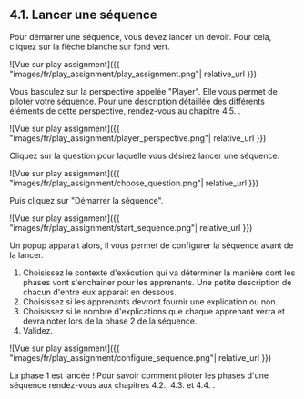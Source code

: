 ## 4.1. Lancer une séquence

Pour démarrer une séquence, vous devez lancer un devoir. Pour cela, cliquez sur la flèche blanche sur fond vert.

![Vue sur play assignment]({{ "images/fr/play_assignment/play_assignment.png"| relative_url }})

Vous basculez sur la perspective appelée "Player". Elle vous permet de piloter votre séquence. Pour une description détaillée des différents éléments de cette perspective, rendez-vous au chapitre 4.5. .

![Vue sur play assignment]({{ "images/fr/play_assignment/player_perspective.png"| relative_url }})

Cliquez sur la question pour laquelle vous désirez lancer une séquence.

![Vue sur play assignment]({{ "images/fr/play_assignment/choose_question.png"| relative_url }})

Puis cliquez sur "Démarrer la séquence".

![Vue sur play assignment]({{ "images/fr/play_assignment/start_sequence.png"| relative_url }})

Un popup apparait alors, il vous permet de configurer la séquence avant de la lancer.
1. Choisissez le contexte d'exécution qui va déterminer la manière dont les phases vont s'enchainer pour les apprenants. Une petite description de chacun d'entre eux apparait en dessous.
2. Choisissez si les apprenants devront fournir une explication ou non.
3. Choisissez si le nombre d'explications que chaque apprenant verra et devra noter lors de la phase 2 de la séquence.
4. Validez.

![Vue sur play assignment]({{ "images/fr/play_assignment/configure_sequence.png"| relative_url }})

La phase 1 est lancée ! Pour savoir comment piloter les phases d'une séquence rendez-vous aux chapitres 4.2., 4.3. et 4.4. .




